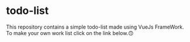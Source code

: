 # todo-list
This repository contains a simple todo-list made using VueJs FrameWork. To make your own work list click on the link below.🙃
